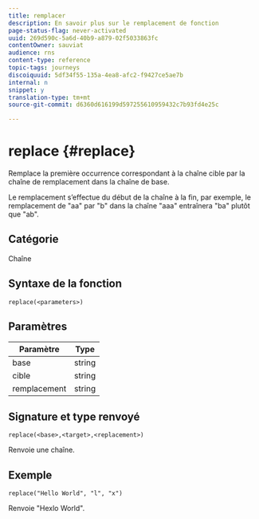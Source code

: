 ```yaml
---
title: remplacer
description: En savoir plus sur le remplacement de fonction
page-status-flag: never-activated
uuid: 269d590c-5a6d-40b9-a879-02f5033863fc
contentOwner: sauviat
audience: rns
content-type: reference
topic-tags: journeys
discoiquuid: 5df34f55-135a-4ea8-afc2-f9427ce5ae7b
internal: n
snippet: y
translation-type: tm+mt
source-git-commit: d6360d616199d597255610959432c7b93fd4e25c

---
```



# replace {#replace}

Remplace la première occurrence correspondant à la chaîne cible par la chaîne de remplacement dans la chaîne de base.

Le remplacement s’effectue du début de la chaîne à la fin, par exemple, le remplacement de &quot;aa&quot; par &quot;b&quot; dans la chaîne &quot;aaa&quot; entraînera &quot;ba&quot; plutôt que &quot;ab&quot;.

## Catégorie

Chaîne

## Syntaxe de la fonction

`replace(<parameters>)`

## Paramètres

| Paramètre | Type |
|-----------|--------------|
| base | string |
| cible | string |
| remplacement | string |

## Signature et type renvoyé

`replace(<base>,<target>,<replacement>)`

Renvoie une chaîne.

## Exemple 

`replace("Hello World", "l", "x")`

Renvoie &quot;Hexlo World&quot;.
